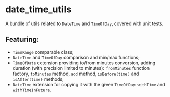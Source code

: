# date_time_utils

A bundle of utils related to `DateTime` and `TimeOfDay`, covered with unit tests.

## Featuring:

* `TimeRange` comparable class;
* `DateTime` and `TimeOfDay` comparison and min/max functions;
* `TimeOfDate` extension providing to/from minutes conversion, adding duration (with precision
  limited to minutes): `fromMinutes` function factory, `toMinutes` method, `add` method,
  `isBefore(time)` and `isAfter(time)` methods;
* `DateTime` extension for copying it with the given `TimeOfDay`: `withTime` and `withTimeInFuture`.
